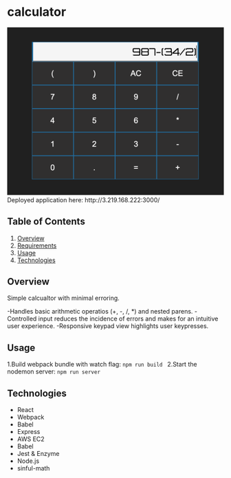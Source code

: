 # calculator

<img src="screenshot.png" width="700">
 Deployed application here: http://3.219.168.222:3000/

## Table of Contents

1. [Overview](#Overview)
1. [Requirements](#Requirements)
1. [Usage](#Usage)
1. [Technologies](#technologies)

## Overview

Simple calcualtor with minimal erroring.

-Handles basic arithmetic operatios (+, -, /, *) and nested parens.
-Controlled input reduces the incidence of errors and makes for an intuitive user experience.
-Responsive keypad view highlights user keypresses. 


## Usage

1.Build webpack bundle with watch flag: 
```npm run build ```
2.Start the nodemon server:
````npm run server````

## Technologies

- React 
- Webpack
- Babel
- Express
- AWS EC2
- Babel
- Jest & Enzyme
- Node.js
- sinful-math
